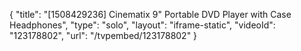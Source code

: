 {
    "title": "[1508429236] Cinematix 9\" Portable DVD Player with Case   Headphones",
    "type": "solo",
    "layout": "iframe-static",
    "videoId": "123178802",
    "url": "\/tvpembed\/123178802"
}